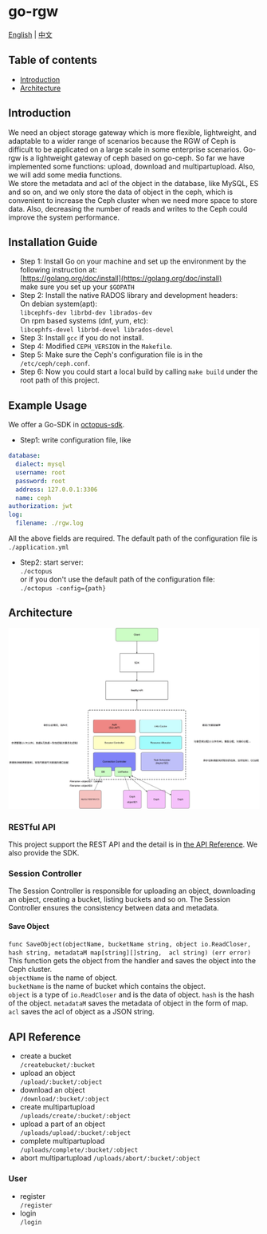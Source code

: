 # go-rgw
[English](README.md) | [中文](README_zh.md)  

## Table of contents
- [Introduction](#introduction)
- [Architecture](#architecture)

## Introduction
We need an object storage gateway which is more flexible, lightweight, and adaptable to a wider range of scenarios 
because the RGW of Ceph is difficult to be applicated on a large scale in some enterprise scenarios. Go-rgw is a 
lightweight gateway of ceph based on go-ceph. So far we have implemented some functions: upload, download and 
multipartupload. Also, we will add some media functions.  
We store the metadata and acl of the object in the database, like MySQL, ES and so on, and we only store the data of 
object in the ceph, which is convenient to increase the Ceph cluster when we need more space to store data. Also, 
decreasing the number of reads and writes to the Ceph could improve the system performance.

## Installation Guide
* Step 1: Install Go on your machine and set up the environment by the following instruction at:  
[https://golang.org/doc/install](https://golang.org/doc/install)  
make sure you set up your `$GOPATH`   
* Step 2: Install the native RADOS library and development headers:  
On debian system(apt):  
`libcephfs-dev librbd-dev librados-dev`  
On rpm based systems (dnf, yum, etc):  
`libcephfs-devel librbd-devel librados-devel`  
* Step 3: Install `gcc` if you do not install.  
* Step 4: Modified `CEPH_VERSION` in the `Makefile`.
* Step 5: Make sure the Ceph's configuration file is in the `/etc/ceph/ceph.conf`.
* Step 6: Now you could start a local build by calling `make build` under the root path of this project.

## Example Usage
We offer a Go-SDK in [octopus-sdk]().

* Step1: write configuration file, like  
```yaml
database:
  dialect: mysql
  username: root
  password: root
  address: 127.0.0.1:3306
  name: ceph
authorization: jwt
log:
  filename: ./rgw.log
```
All the above fields are required. The default path of the configuration file is `./application.yml`
* Step2: start server:  
`./octopus`  
or if you don't use the default path of the configuration file:  
`./octopus -config={path}`

## Architecture
![architecture](docs/architecture.png)

### RESTful API
This project support the REST API and the detail is in [the API Reference](#api-reference). We also provide the SDK.

### Session Controller
The Session Controller is responsible for uploading an object, downloading an object, creating a bucket, listing buckets
and so on. The Session Controller ensures the consistency between data and metadata.

#### Save Object
`func SaveObject(objectName, bucketName string, object io.ReadCloser, hash string, metadataM map[string][]string, 
acl string) (err error)`  
This function gets the object from the handler and saves the object into the Ceph cluster.  
`objectName` is the name of object.  
`bucketName` is the name of bucket which contains the object.  
`object` is a type of `io.ReadCloser` and is the data of object.
`hash` is the hash of the object.
`metadataM` saves the metadata of object in the form of map.  
`acl` saves the acl of object as a JSON string.


## API Reference
* create a bucket  
`/createbucket/:bucket`
* upload an object  
`/upload/:bucket/:object`
* download an object  
`/download/:bucket/:object`
* create multipartupload  
`/uploads/create/:bucket/:object`
* upload a part of an object  
`/uploads/upload/:bucket/:object`
* complete multipartupload  
`/uploads/complete/:bucket/:object`
* abort multipartupload
`/uploads/abort/:bucket/:object`

### User
* register  
`/register`
* login  
`/login`